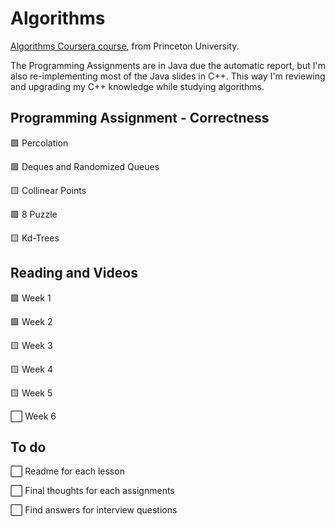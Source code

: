 # Algorithms
[Algorithms Coursera course](https://coursera.org/share/c54425f661da618dffedb7ba857a21c1), from Princeton University.

The Programming Assignments are in Java due the automatic report, but I'm also re-implementing most of the Java slides in C++. This way I'm reviewing and upgrading my C++ knowledge while studying algorithms.

## Programming Assignment - Correctness

:green_square: Percolation

:green_square: Deques and Randomized Queues

:yellow_square: Collinear Points

:green_square: 8 Puzzle

:yellow_square: Kd-Trees

## Reading and Videos
:green_square: Week 1

:green_square: Week 2

:yellow_square: Week 3

:yellow_square: Week 4

:yellow_square: Week 5

:white_large_square: Week 6

## To do

:white_large_square: Readme for each lesson

:white_large_square: Final thoughts for each assignments

:white_large_square: Find answers for interview questions 
